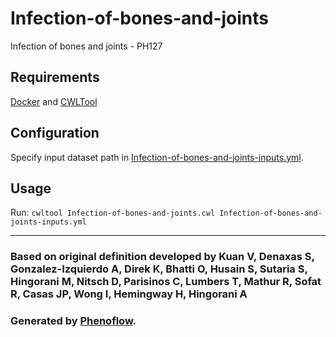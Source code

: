 # Infection-of-bones-and-joints

Infection of bones and joints - PH127

## Requirements

[Docker](https://docs.docker.com/install/) and [CWLTool](https://github.com/common-workflow-language/cwltool#install)

## Configuration

Specify input dataset path in [Infection-of-bones-and-joints-inputs.yml](Infection-of-bones-and-joints-inputs.yml).

## Usage

Run: `cwltool Infection-of-bones-and-joints.cwl Infection-of-bones-and-joints-inputs.yml`

***

### Based on original definition developed by Kuan V, Denaxas S, Gonzalez-Izquierdo A, Direk K, Bhatti O, Husain S, Sutaria S, Hingorani M, Nitsch D, Parisinos C, Lumbers T, Mathur R, Sofat R, Casas JP, Wong I, Hemingway H, Hingorani A
### Generated by [Phenoflow](https://kclhi.org/phenoflow).
